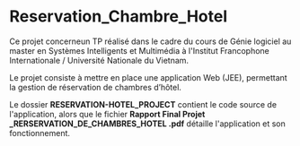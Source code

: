 # Reservation_Chambre_Hotel

Ce projet concerneun TP réalisé dans le cadre du cours de Génie logiciel au master en Systèmes Intelligents et Multimédia à l'Institut Francophone Internationale / Université Nationale du Vietnam.

Le projet consiste à mettre en place une application Web (JEE), permettant la gestion de réservation de chambres d’hôtel. 

Le dossier **RESERVATION-HOTEL_PROJECT** contient le code source de l'application, alors que le fichier **Rapport Final Projet _RERSERVATION_DE_CHAMBRES_HOTEL .pdf** détaille l'application et son fonctionnement.

